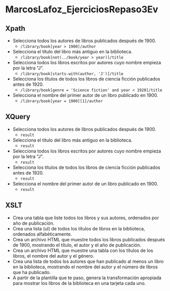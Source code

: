# MarcosLafoz_EjerciciosRepaso3Ev

## Xpath

- Selecciona todos los autores de libros publicados después de 1900.
  - `/library/book[year > 1900]/author`
- Selecciona el título del libro más antiguo en la biblioteca.
  - `/library/book[not(../book/year > year)]/title`
- Selecciona todos los libros escritos por autores cuyo nombre empieza por la letra "J".
  - `/library/book[starts-with(author, 'J')]/title`
- Selecciona los títulos de todos los libros de ciencia ficción publicados antes de 1920.
  - `/library/book[genre = 'Science fiction' and year < 1920]/title`
- Selecciona el nombre del primer autor de un libro publicado en 1900.
  - `/library/book[year = 1900][1]/author`

## XQuery

- Selecciona todos los autores de libros publicados después de 1900.
  - `result`
- Selecciona el título del libro más antiguo en la biblioteca.
  - `result`
- Selecciona todos los libros escritos por autores cuyo nombre empieza por la letra "J".
  - `result`
- Selecciona los títulos de todos los libros de ciencia ficción publicados antes de 1920.
  - `result`
- Selecciona el nombre del primer autor de un libro publicado en 1900.
  - `result`

## XSLT

- Crea una tabla que liste todos los libros y sus autores, ordenados por año de publicación.
- Crea una lista (ul) de todos los títulos de libros en la biblioteca, ordenados alfabéticamente.
- Crea un archivo HTML que muestre todos los libros publicados después de 1900, mostrando el título, el autor y el año de publicación.
- Crea un archivo HTML que muestre una tabla con los títulos de los libros, el nombre del autor y el género.
- Crea una lista de todos los autores que han publicado al menos un libro en la biblioteca, mostrando el nombre del autor y el número de libros que ha publicado.
- A partir de la plantilla que te paso, genera la transformación apropiada para mostrar los libros de la biblioteca en una tarjeta cada uno.
